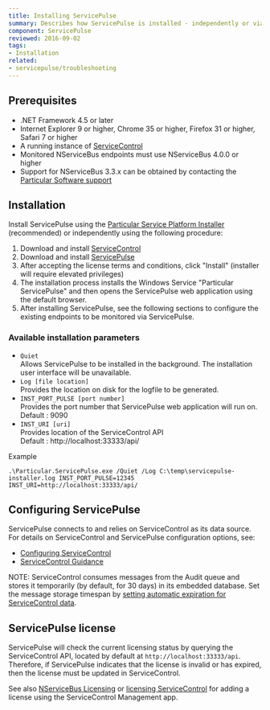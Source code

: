 ```yaml
---
title: Installing ServicePulse
summary: Describes how ServicePulse is installed - independently or via the PlatformInstaller - and its basic requirements
component: ServicePulse
reviewed: 2016-09-02
tags:
- Installation
related:
- servicepulse/troubleshooting
---
```



## Prerequisites

 * .NET Framework 4.5 or later
 * Internet Explorer 9 or higher, Chrome 35 or higher, Firefox 31 or higher, Safari 7 or higher
 * A running instance of [ServiceControl](/servicecontrol)
 * Monitored NServiceBus endpoints must use NServiceBus 4.0.0 or higher
  * Support for NServiceBus 3.3.x can be obtained by contacting the [Particular Software support](https://particular.net/support)


## Installation

Install ServicePulse using the [Particular Service Platform Installer](/platform/installer) (recommended) or independently using the following procedure:

 1. Download and install [ServiceControl](https://github.com/Particular/ServiceControl/releases)
 1. Download and install [ServicePulse](https://github.com/Particular/ServicePulse/releases)
 1. After accepting the license terms and conditions, click "Install" (installer will require elevated privileges)
 1. The installation process installs the Windows Service "Particular ServicePulse" and then opens the ServicePulse web application using the default browser.
 1. After installing ServicePulse, see the following sections to configure the existing endpoints to be monitored via ServicePulse.

### Available installation parameters

- `Quiet`  
Allows ServicePulse to be installed in the background. The installation user interface will be unavailable.
- `Log [file location]`  
Provides the location on disk for the logfile to be generated.  
- `INST_PORT_PULSE [port number]`  
Provides the port number that ServicePulse web application will run on.  
Default : 9090
- `INST_URI [uri]`  
Provides location of the ServiceControl API  
Default : http://localhost:33333/api/

Example
```
.\Particular.ServicePulse.exe /Quiet /Log C:\temp\servicepulse-installer.log INST_PORT_PULSE=12345 INST_URI=http://localhost:33333/api/
```

## Configuring ServicePulse

ServicePulse connects to and relies on ServiceControl as its data source.
For details on ServiceControl and ServicePulse configuration options, see:

 * [Configuring ServiceControl](/servicecontrol/creating-config-file.md)
 * [ServiceControl Guidance](/servicecontrol)

NOTE: ServiceControl consumes messages from the Audit queue and stores it temporarily (by default, for 30 days) in its embedded database. Set the message storage timespan by [setting automatic expiration for ServiceControl data](/servicecontrol/how-purge-expired-data.md).


## ServicePulse license

ServicePulse will check the current licensing status by querying the ServiceControl API, located by default at `http://localhost:33333/api`. Therefore, if ServicePulse indicates that the license is invalid or has expired, then the license must be updated in ServiceControl. 

See also [NServiceBus Licensing](/nservicebus/licensing/) or [licensing ServiceControl](/servicecontrol/license.md) for adding a license using the ServiceControl Management app.
